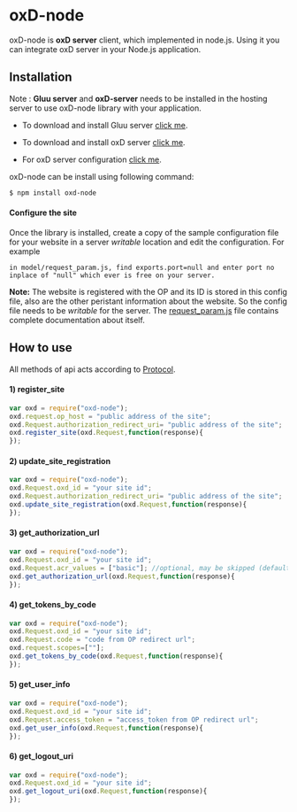 oxD-node
========

oxD-node is **oxD server** client, which implemented in node.js. Using it you can integrate oxD server in your Node.js application.

Installation
------------

Note : **Gluu server** and **oxD-server** needs to be installed in the hosting server to use oxD-node library with your application.

* To download and install Gluu server [click me](http://www.gluu.org/docs/).

* To download and install oxD server [click me](https://www.gluu.org/docs-oxd).

* For oxD server configuration [click me](https://www.gluu.org/docs-oxd).


oxD-node can be install using following command:

```sh
$ npm install oxd-node
```

#### Configure the site

Once the library is installed, create a copy of the sample configuration file for your website in a server *writable* location and edit the configuration. For example

```
in model/request_param.js, find exports.port=null and enter port no inplace of "null" which ever is free on your server.
```

**Note:**  The website is registered with the OP and its ID is stored in this config file, also are the other peristant information about the website. So the config file needs to be *writable* for the server. The [request_param.js](https://github.com/GluuFederation/oxd-node/blob/master/oxd-node/model/request_param.js) file contains complete documentation about itself.

How to use
-----------

All methods of api acts according to [Protocol](../.././oxdserver/index.md).

#### 1) register_site

```js
var oxd = require("oxd-node");
oxd.request.op_host = "public address of the site";
oxd.Request.authorization_redirect_uri= "public address of the site";
oxd.register_site(oxd.Request,function(response){
});
```

#### 2) update_site_registration

```js
var oxd = require("oxd-node");
oxd.Request.oxd_id = "your site id";
oxd.Request.authorization_redirect_uri= "public address of the site";
oxd.update_site_registration(oxd.Request,function(response){
});
```

#### 3) get_authorization_url

```js
var oxd = require("oxd-node");
oxd.Request.oxd_id = "your site id";
oxd.Request.acr_values = ["basic"]; //optional, may be skipped (default: basic)
oxd.get_authorization_url(oxd.Request,function(response){
});
```

#### 4) get_tokens_by_code

```js
var oxd = require("oxd-node");
oxd.Request.oxd_id = "your site id";
oxd.Request.code = "code from OP redirect url";
oxd.request.scopes=[""];
oxd.get_tokens_by_code(oxd.Request,function(response){
});
```

#### 5) get_user_info

```js
var oxd = require("oxd-node");
oxd.Request.oxd_id = "your site id";
oxd.Request.access_token = "access_token from OP redirect url";
oxd.get_user_info(oxd.Request,function(response){
});
```

#### 6) get_logout_uri

```js
var oxd = require("oxd-node");
oxd.Request.oxd_id = "your site id";
oxd.get_logout_uri(oxd.Request,function(response){
});
```


